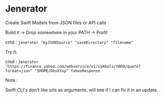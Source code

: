 # Jenerator
Create Swift Models from JSON files or API calls


Build it -> Drop somewhere in your PATH -> Profit

cmd : `jenerator "myJSONSource" "saveDirectory" "filename"`

Try it:

cmd : `Jenerator "https://finance.yahoo.com/webservice/v1/symbols/YHOO/quote?format=json" "$HOME/Desktop" YahooResponse`

Note :

Swift CLI's don't like urls as arguments, will see if I can fix it in an update.
